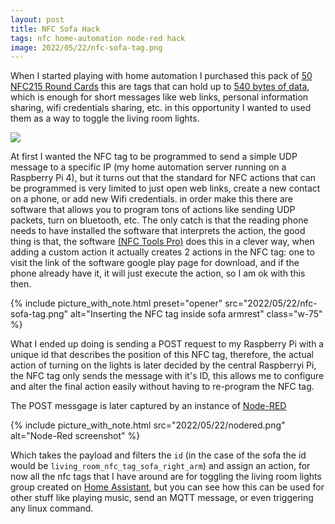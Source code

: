 ```yaml
---
layout: post
title: NFC Sofa Hack
tags: nfc home-automation node-red hack
image: 2022/05/22/nfc-sofa-tag.png
---
```


When I started playing with home automation I purchased this pack of
[50 NFC215 Round Cards](https://www.amazon.com/dp/B08DD24Z5K) this are tags
that can hold up to
[540 bytes of data](https://www.shopnfc.com/en/content/6-nfc-tags-specs),
which is enough for short messages like web links, personal information
sharing, wifi credentials sharing, etc. in this opportunity I wanted to used
them as a
way to toggle the living room lights.

![](https://youtu.be/tqbdaos9qr0)

At first I wanted the NFC tag to be programmed to send a simple UDP message to
a specific IP (my home automation server running on a Raspberry Pi 4), but it
turns out that the standard for NFC actions that can be programmed is very
limited to just open web links, create a new contact on a phone, or add new
Wifi credentials.  in order make this there are software that allows you to
program tons of actions like sending UDP packets, turn on bluetooth, etc. The
only catch is that the reading phone needs to have installed the software that
interprets the action, the good thing is that, the software
[(NFC Tools Pro)](https://play.google.com/store/apps/details?id=com.wakdev.nfctools.prohttps://play.google.com/store/apps/details?id=com.wakdev.nfctools.pro)
does this in a clever way, when adding a custom action it actually creates 2
actions in the NFC tag: one to visit the link of the software google play page
for download, and if the phone already have it, it will just execute the
action, so I am ok with this then.

{%
  include picture_with_note.html
    preset="opener"
    src="2022/05/22/nfc-sofa-tag.png"
    alt="Inserting the NFC tag inside sofa armrest"
    class="w-75"
%}

What I ended up doing is sending a POST request to my Raspberry Pi with a
unique id that describes the position of this NFC tag, therefore, the actual
action of turning on the lights is later decided by the central Raspberryi Pi,
the NFC tag only sends the message with it's ID, this allows me to configure
and alter the final action easily without having to re-program the NFC tag.

The POST messgage is later captured by an instance of
[Node-RED](https://nodered.org/)

{%
  include picture_with_note.html
    src="2022/05/22/nodered.png"
    alt="Node-Red screenshot"
%}

Which takes the payload and filters the `id` (in the case of the sofa the id
would be `living_room_nfc_tag_sofa_right_arm`) and assign an action, for now
all the nfc tags that I have around are for toggling the living room lights
group created on [Home Assistant](https://www.home-assistant.io/), but you can
see how this can be used for other stuff like playing music, send an MQTT
message, or even triggering any linux command.
